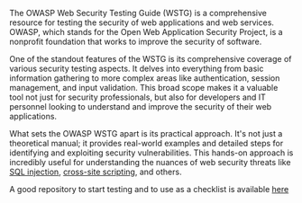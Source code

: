 The OWASP Web Security Testing Guide (WSTG) is a comprehensive resource for testing the security of web applications and web services. OWASP, which stands for the Open Web Application Security Project, is a nonprofit foundation that works to improve the security of software. 

One of the standout features of the WSTG is its comprehensive coverage of various security testing aspects. It delves into everything from basic information gathering to more complex areas like authentication, session management, and input validation. This broad scope makes it a valuable tool not just for security professionals, but also for developers and IT personnel looking to understand and improve the security of their web applications.

What sets the OWASP WSTG apart is its practical approach. It's not just a theoretical manual; it provides real-world examples and detailed steps for identifying and exploiting security vulnerabilities. This hands-on approach is incredibly useful for understanding the nuances of web security threats like [SQL injection](), [cross-site scripting](), and others.

A good repository to start testing and to use as a checklist is available [here](https://github.com/OWASP/wstg/tree/master/document/4-Web_Application_Security_Testing)